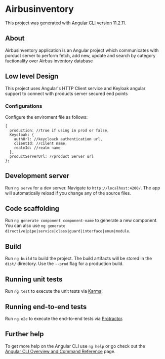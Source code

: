 # Airbusinventory

This project was generated with [Angular CLI](https://github.com/angular/angular-cli) version 11.2.11.

## About

Airbusinventory application is an Angular project which communicates with porduct server to perform fetch, add new, update and search by category fuctionality over Airbus inventory database

## Low level Design

This project uses Angular's HTTP Client service and Keyloak angular support to connect with products server secured end points

### Configurations

Configure the enviroment file as follows:

    {
      production: //true if using in prod or false,
      Keycloak: {
        authUrl: //keycloack authentication url,
        clientId: //cilent name,
        realmId: //realm name
      },
      productServerUrl: //product Server url 
    };

## Development server

Run `ng serve` for a dev server. Navigate to `http://localhost:4200/`. The app will automatically reload if you change any of the source files.

## Code scaffolding

Run `ng generate component component-name` to generate a new component. You can also use `ng generate directive|pipe|service|class|guard|interface|enum|module`.

## Build

Run `ng build` to build the project. The build artifacts will be stored in the `dist/` directory. Use the `--prod` flag for a production build.

## Running unit tests

Run `ng test` to execute the unit tests via [Karma](https://karma-runner.github.io).

## Running end-to-end tests

Run `ng e2e` to execute the end-to-end tests via [Protractor](http://www.protractortest.org/).

## Further help

To get more help on the Angular CLI use `ng help` or go check out the [Angular CLI Overview and Command Reference](https://angular.io/cli) page.
